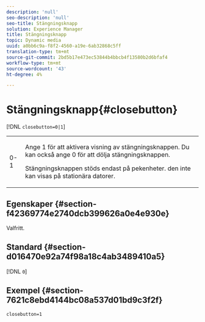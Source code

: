 ```yaml
---
description: 'null'
seo-description: 'null'
seo-title: Stängningsknapp
solution: Experience Manager
title: Stängningsknapp
topic: Dynamic media
uuid: a0bb6c9a-f8f2-4560-a19e-6ab32868c5ff
translation-type: tm+mt
source-git-commit: 2bd5b17e473ec53844b4bbcb4f13580b2d6bfaf4
workflow-type: tm+mt
source-wordcount: '43'
ht-degree: 4%

---
```



# Stängningsknapp{#closebutton}

[!DNL `closebutton=0|1`]

<table id="table_9B98C97485DD4DEB8A6ECBCE8DF6B886"> 
 <tbody> 
  <tr> 
   <td colname="col1"> <p> <span class="codeph"> 0-1  </span> </p> </td> 
   <td colname="col2"> <p>Ange <span class="codeph"> 1 </span> för att aktivera visning av stängningsknappen. Du kan också ange <span class="codeph"> 0 </span> för att dölja stängningsknappen. </p> <p>Stängningsknappen stöds endast på pekenheter. den inte kan visas på stationära datorer. </p> </td> 
  </tr> 
 </tbody> 
</table>

## Egenskaper {#section-f42369774e2740dcb399626a0e4e930e}

Valfritt.

## Standard {#section-d016470e92a74f98a18c4ab3489410a5}

[!DNL `0`]

## Exempel {#section-7621c8ebd4144bc08a537d01bd9c3f2f}

```
closebutton=1
```

